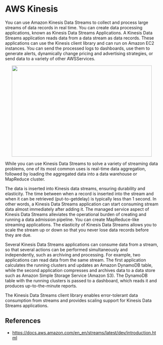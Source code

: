 # AWS Kinesis

You can use Amazon Kinesis Data Streams to collect and process large streams of data records in real time. You can create data processing applications, known as Kinesis Data Streams Applications. A Kinesis Data Streams application reads data from a data stream as data records. These applications can use the Kinesis client library and can run on Amazon EC2 instances. You can send the processed logs to dashboards, use them to generate alerts, dynamically change pricing and advertising strategies, or send data to a variety of other AWSServices.

<p align="center">
  <img width="460" height="300" src="https://github.com/dimasx010/knowledge/assets/105082657/a6d3ee1b-1a23-4ae6-8ae2-404f1066e0a0">
</p>

While you can use Kinesis Data Streams to solve a variety of streaming data problems, one of its most common uses is real-time data aggregation, followed by loading the aggregated data into a data warehouse or MapReduce cluster.

The data is inserted into Kinesis data streams, ensuring durability and elasticity. The time between when a record is inserted into the stream and when it can be retrieved (put-to-getdelay) is typically less than 1 second. In other words, a Kinesis Data Streams application can start consuming stream data almost immediately after adding it. The managed service aspect of Kinesis Data Streams alleviates the operational burden of creating and running a data admission pipeline. You can create MapReduce-like streaming applications. The elasticity of Kinesis Data Streams allows you to scale the stream up or down so that you never lose data records before they are due.

Several Kinesis Data Streams applications can consume data from a stream, so that several actions can be performed simultaneously and independently, such as archiving and processing. For example, two applications can read data from the same stream. The first application calculates the running clusters and updates an Amazon DynamoDB table, while the second application compresses and archives data to a data store such as Amazon Simple Storage Service (Amazon S3). The DynamoDB table with the running clusters is passed to a dashboard, which reads it and produces up-to-the-minute reports.

The Kinesis Data Streams client library enables error-tolerant data consumption from streams and provides scaling support for Kinesis Data Streams applications.

## References
- https://docs.aws.amazon.com/en_en/streams/latest/dev/introduction.html

